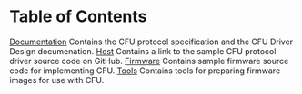 # Table of Contents
[Documentation](https://github.com/Microsoft/CFU/tree/master/Documentation) Contains the CFU protocol specification and the CFU Driver Design documenation.
[Host](https://github.com/Microsoft/CFU/tree/master/Host) Contains a link to the sample CFU protocol driver source code on GitHub.
[Firmware](https://github.com/Microsoft/CFU/tree/master/Firmware) Contains sample firmware source code for implementing CFU.
[Tools](https://github.com/Microsoft/CFU/tree/master/Firmware) Contains tools for preparing firmware images for use with CFU.
